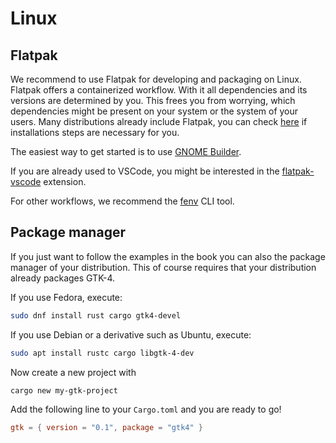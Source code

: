 # Linux

## Flatpak

We recommend to use Flatpak for developing and packaging on Linux.
Flatpak offers a containerized workflow.
With it all dependencies and its versions are determined by you.
This frees you from worrying, which dependencies might be present on your system or the system of your users.
Many distributions already include Flatpak, you can check [here](https://flatpak.org/setup/) if installations steps are necessary for you.

The easiest way to get started is to use [GNOME Builder](../ide/builder.html).

If you are already used to VSCode, you might be interested in the [flatpak-vscode](../ide/vscode.html) extension.

For other workflows, we recommend the [fenv](../build/fenv.html) CLI tool.


## Package manager

If you just want to follow the examples in the book you can also the package manager of your distribution.
This of course requires that your distribution already packages GTK-4.

If you use Fedora, execute:
```bash
sudo dnf install rust cargo gtk4-devel
```

If you use Debian or a derivative such as Ubuntu, execute:
```bash
sudo apt install rustc cargo libgtk-4-dev
```

Now create a new project with
```bash
cargo new my-gtk-project
```

Add the following line to your `Cargo.toml` and you are ready to go!
```toml
gtk = { version = "0.1", package = "gtk4" }
```
